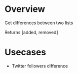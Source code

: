 # Overview

Get differences between two lists

Returns [added, removed]

# Usecases

- Twitter followers difference